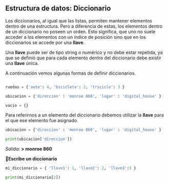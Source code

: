 ## Estructura de datos: Diccionario

Los diccionarios, al igual que las listas, permiten mantener elementos dentro de una estructura. Pero a diferencia de estas, los elementos dentro de un diccionario no poseen un orden. Esto significa, que uno no suele acceder a los elementos con un índice de posición sino que en los diccionarios se accede por una **llave**.

Una **llave** puede ser de tipo string o numérico y no debe estar repetida, ya que se definió que para cada elemento dentro del diccionario debe existir una **llave** única.

A continuación vemos algunas formas de definir diccionarios.

``` python

ruedas = {'auto': 4, 'bicicleta': 2, 'triciclo': 3 }

ubicacion = {'direccion' : 'monroe 860', 'lugar' : 'digital_house' }

vacio = {}
```

Para referirnos a un elemento del diccionario debemos utilizar la **llave** para el que ese elemento fue asignado.

``` python
ubicacion = {'direccion' : 'monroe 860', 'lugar' : 'digital_house' }

print(ubicacion['direccion'])
```
_Salida:_
**> monroe 860**


:memo:**Escribe un diccionario**

``` python
mi_diccionario = { 'llave1': 1, 'llave2': 2, 'llave3':3 } 

print(mi_diccionario[2])

```
